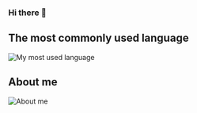 ### Hi there 👋

<!--
**WwwwwdJ/WwwwwdJ** is a ✨ _special_ ✨ repository because its `README.md` (this file) appears on your GitHub profile.

Here are some ideas to get you started:

- 🔭 I’m currently working on ...
- 🌱 I’m currently learning ...
- 👯 I’m looking to collaborate on ...
- 🤔 I’m looking for help with ...
- 💬 Ask me about ...
- 📫 How to reach me: ...
- 😄 Pronouns: ...
- ⚡ Fun fact: ...
-->

## The most commonly used language

![My most used language](https://github-readme-stats.vercel.app/api/top-langs/?username=WwwwwdJ&layout=compact)  


## About me

![About me](https://github-readme-stats.vercel.app/api?username=WwwwwdJ&show_icons=true&theme=Showingicons)
